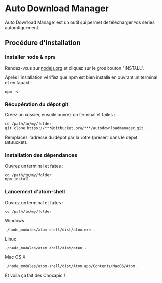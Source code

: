 # Auto Download Manager

Auto Download Manager est un outil qui permet de télécharger vos séries automtiquement.

## Procédure d'installation

### Installer node & npm

Rendez-vous sur [nodejs.org](https://nodejs.org/) et cliquez sur le gros bouton "INSTALL".

Après l'installation vérifiez que npm est bien installé en ouvrant un terminal et en tapant :

	npm -v

### Récupération du dépot git

Créez un dossier, ensuite ouvrez un terminal et faites :

	cd /path/to/my/folder
	git clone https://***@bitbucket.org/***/autodownloadmanager.git .
	
Remplacez l'adresse du dépot par la votre (présent dans le dépot BitBucket). 

### Installation des dépendances

Ouvrez un terminal et faites :
	
	cd /path/to/my/folder
	npm install

### Lancement d'atom-shell

Ouvrez un terminal et faites :

	cd /path/to/my/folder
	
Windows 

	./node_modules/atom-shell/dist/atom.exe .
	
Linux

	./node_modules/atom-shell/dist/atom .

Mac OS X

	./node_modules/atom-shell/dist/Atom.app/Contents/MacOS/Atom .
	
Et voila ça fait des Chocapic !
